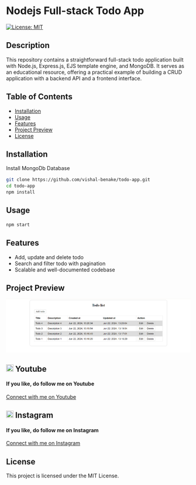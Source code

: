 # Nodejs Full-stack Todo App

[![License: MIT](https://img.shields.io/badge/License-MIT-yellow.svg)](https://opensource.org/licenses/MIT)

## Description

This repository contains a straightforward full-stack todo application built with Node.js, Express.js, EJS template engine, and MongoDB. It serves as an educational resource, offering a practical example of building a CRUD application with a backend API and a frontend interface.

## Table of Contents

- [Installation](#installation)
- [Usage](#usage)
- [Features](#features)
- [Project Preview](#projectpreview)
- [License](#license)

## Installation

Install MongoDb Database

```bash
git clone https://github.com/vishal-benake/todo-app.git
cd todo-app
npm install
```

## Usage

```bash
npm start
```

## Features

- Add, update and delete todo
- Search and filter todo with pagination
- Scalable and well-documented codebase

## Project Preview

<div>
<img src="https://github.com/vishal-benake/todo-app/blob/main/public/img/todo.png">
</div>

## <img src="https://upload.wikimedia.org/wikipedia/commons/0/09/YouTube_full-color_icon_%282017%29.svg" width="20" height="20"> Youtube
<h4>If you like, do follow me on Youtube</h4>
<a href="https://www.youtube.com/@Code-With-Vishal">Connect with me on  Youtube</a>

## <img src="https://upload.wikimedia.org/wikipedia/commons/e/e7/Instagram_logo_2016.svg" width="20" height="20"> Instagram
<h4>If you like, do follow me on Instagram</h4>
<a href="https://www.instagram.com/_vishal_benake">Connect with me on Instagram</a>

## License

This project is licensed under the MIT License.
